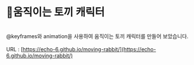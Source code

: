 # 🐰움직이는 토끼 캐릭터
\
@keyframes와 animation을 사용하여
움직이는 토끼 캐릭터를 만들어 보았습니다.</br></br>
URL : [https://echo-6.github.io/moving-rabbit/](https://echo-6.github.io/moving-rabbit/)
